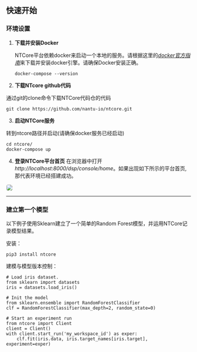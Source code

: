 ##  <b>快速开始</b> <!-- {docsify-ignore} -->
### 环境设置

1. **下载并安装Docker**

   NTCore平台依赖docker来启动一个本地的服务。请根据这里的<em>[docker官方指南](https://docs.docker.com/get-started/#download-and-install-docker)</em>来下载并安装docker引擎。请确保Docker安装正确。
   ```
   docker-compose --version
   ```

2. **下载NTcore github代码**

  通过git的clone命令下载NTCore代码仓的代码
  ```
  git clone https://github.com/nantu-io/ntcore.git
  ```

3. **启动NTCore服务**

  转到ntcore路径并启动(请确保docker服务已经启动)
  ```
  cd ntcore/
  docker-compose up
  ```

4. **登录NTCore平台首页**
  在浏览器中打开<em>http://localhost:8000/dsp/console/home</em>。如果出现如下所示的平台首页, 那代表环境已经搭建成功。
  <img src="./media/workspace-home.png" style="border:1px solid #F7F7F7; border-radius:5px;" />

---
### 建立第一个模型
以下例子使用Sklearn建立了一个简单的Random Forest模型，并运用NTCore记录模型结果。

安装：
```
pip3 install ntcore
```

建模与模型版本控制：
```
# Load iris dataset.
from sklearn import datasets
iris = datasets.load_iris()

# Init the model
from sklearn.ensemble import RandomForestClassifier
clf = RandomForestClassifier(max_depth=2, random_state=0)

# Start an experiment run
from ntcore import Client
client = Client()
with client.start_run('my_workspace_id') as exper:
    clf.fit(iris.data, iris.target_names[iris.target], experiment=exper)
```
